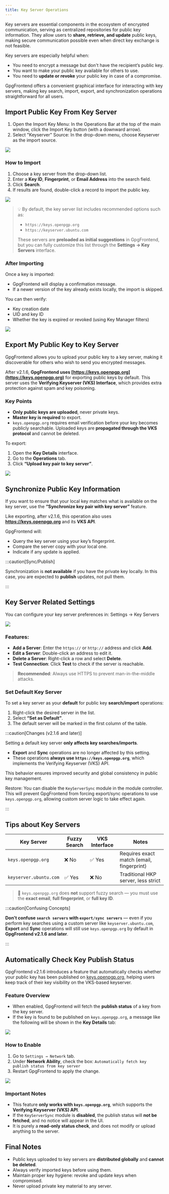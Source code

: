 ```yaml
---
title: Key Server Operations
---
```


Key servers are essential components in the ecosystem of encrypted
communication, serving as centralized repositories for public key information.
They allow users to **share, retrieve, and update** public keys, making secure
communication possible even when direct key exchange is not feasible.

Key servers are especially helpful when:

- You need to encrypt a message but don't have the recipient’s public key.
- You want to make your public key available for others to use.
- You need to **update or revoke** your public key in case of a compromise.

GpgFrontend offers a convenient graphical interface for interacting with key
servers, making key search, import, export, and synchronization operations
straightforward for all users.

## Import Public Key From Key Server

1. Open the Import Key Menu: In the Operations Bar at the top of the main
   window, click the Import Key button (with a downward arrow).
2. Select "Keyserver" Source: In the drop-down menu, choose Keyserver as the
   import source.

![](https://image.cdn.bktus.com/i/2025/06/24/3660f65893c4e79954486f1b3cfb5cb6b09a13d0.webp)

### How to Import

1. Choose a key server from the drop-down list.
2. Enter a **Key ID**, **Fingerprint**, or **Email Address** into the search
   field.
3. Click **Search**.
4. If results are found, double-click a record to import the public key.

![](https://image.cdn.bktus.com/i/2025/06/24/0dc8821cc3c83c7bb3266f3a1059ce59fabc4a8f.webp)

> 💡 By default, the key server list includes recommended options such as:
>
> - `https://keys.openpgp.org`
> - `https://keyserver.ubuntu.com`
>
> These servers are **preloaded as initial suggestions** in GpgFrontend, but you
> can fully customize this list through the **Settings → Key Servers**
> interface.

### After Importing

Once a key is imported:

- GpgFrontend will display a confirmation message.
- If a newer version of the key already exists locally, the import is skipped.

You can then verify:

- Key creation date
- UID and key ID
- Whether the key is expired or revoked (using Key Manager filters)

![](https://image.cdn.bktus.com/i/2025/06/24/4efe7862bc47b95387a8ee247d4b767dbbfa36b6.webp)

## Export My Public Key to Key Server

GpgFrontend allows you to upload your public key to a key server, making it
discoverable for others who wish to send you encrypted messages.

After v2.1.6, **GpgFrontend uses
[https://keys.openpgp.org](https://keys.openpgp.org)** for exporting public keys
by default. This server uses the **Verifying Keyserver (VKS) Interface**, which
provides extra protection against spam and key poisoning.

### Key Points

- **Only public keys are uploaded**, never private keys.
- **Master key is required** to export.
- `keys.openpgp.org` requires email verification before your key becomes
  publicly searchable.
  Uploaded keys are **propagated through the VKS protocol** and cannot be
  deleted.

To export:

1. Open the **Key Details** interface.
2. Go to the **Operations** tab.
3. Click **“Upload key pair to key server”**.

![](https://image.cdn.bktus.com/i/2025/06/24/34505c6435d485dc2f8ce680a8c8f630fbb18b2a.webp)

## Synchronize Public Key Information

If you want to ensure that your local key matches what is available on the key
server, use the **“Synchronize key pair with key server”** feature.

Like exporting, after v2.1.6, this operation also uses
**https://keys.openpgp.org** and its **VKS API**.

GpgFrontend will:

- Query the key server using your key’s fingerprint.
- Compare the server copy with your local one.
- Indicate if any update is applied.

:::caution[Sync/Publish]

Synchronization is **not available** if you have the private key locally. In
this case, you are expected to **publish** updates, not pull them.

:::

## Key Server Related Settings

You can configure your key server preferences in: Settings → Key Servers

![](https://image.cdn.bktus.com/i/2025/06/24/9092488afe3b899f89dc51b1789ec6dbe0249e79.webp)

### Features:

- **Add a Server**: Enter the `https://` or `http://` address and click **Add**.
- **Edit a Server**: Double-click an address to edit it.
- **Delete a Server**: Right-click a row and select **Delete**.
- **Test Connection**: Click **Test** to check if the server is reachable.

> **Recommended**: Always use HTTPS to prevent man-in-the-middle attacks.

### Set Default Key Server

To set a key server as your **default** for public key **search/import**
operations:

1. Right-click the desired server in the list.
2. Select **“Set as Default”**.
3. The default server will be marked in the first column of the table.

:::caution[Changes (v2.1.6 and later)]

Setting a default key server **only affects key searches/imports**.

- **Export** and **Sync** operations are no longer affected by this setting.
- These operations **always use `https://keys.openpgp.org`**, which implements
  the Verifying Keyserver (VKS) API.

This behavior ensures improved security and global consistency in public key
management.

Restore: You can disable the `KeyServerSync` module in the module controller.
This will prevent GpgFrontend from forcing export/sync operations to use
`keys.openpgp.org`, allowing custom server logic to take effect again.

:::

## Tips about Key Servers

| Key Server             | Fuzzy Search | VKS Interface | Notes                                     |
| ---------------------- | ------------ | ------------- | ----------------------------------------- |
| `keys.openpgp.org`     | ❌ No        | ✅ Yes        | Requires exact match (email, fingerprint) |
| `keyserver.ubuntu.com` | ✅ Yes       | ❌ No         | Traditional HKP server, less strict       |

> 🔎 `keys.openpgp.org` does **not** support fuzzy search — you must use the
> **exact email**, **full fingerprint**, or **full key ID**.

:::caution[Confusing Concepts]

**Don't confuse `search servers` with `export/sync servers`** — even if you perform
key searches using a custom server like `keyserver.ubuntu.com`, **Export** and
**Sync** operations will still use `keys.openpgp.org` by default in
**GpgFrontend v2.1.6 and later**.

:::

## Automatically Check Key Publish Status

GpgFrontend v2.1.6 introduces a feature that automatically checks whether your
public key has been published on [keys.openpgp.org](https://keys.openpgp.org),
helping users keep track of their key visibility on the VKS-based keyserver.

### Feature Overview

- When enabled, GpgFrontend will fetch the **publish status** of a key from the
  key server.
- If the key is found to be published on `keys.openpgp.org`, a message like the
  following will be shown in the **Key Details** tab:

![](https://image.cdn.bktus.com/i/2025/06/24/e52d18a85267987f8202ba6ede39068b3c6e140b.webp)

### How to Enable

1. Go to `Settings → Network` tab.
2. Under **Network Ability**, check the box: `Automatically fetch key publish
status from key server`
3. Restart GpgFrontend to apply the change.

![](https://image.cdn.bktus.com/i/2025/06/24/b2daf0876b29278e703f4721f7f68c22ffa1752b.webp)

### Important Notes

- This feature **only works with `keys.openpgp.org`**, which supports the
  **Verifying Keyserver (VKS) API**.
- If the `KeyServerSync` module is **disabled**, the publish status will **not
  be fetched**, and no notice will appear in the UI.
- It is purely a **read-only status check**, and does not modify or upload
  anything to the server.

## Final Notes

- Public keys uploaded to key servers are **distributed globally** and **cannot
  be deleted**.
- Always verify imported keys before using them.
- Maintain proper key hygiene: revoke and update keys when compromised.
- Never upload private key material to any server.
